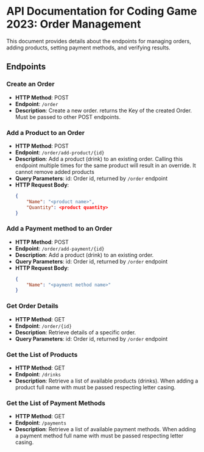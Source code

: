 # API Documentation for Coding Game 2023: Order Management 

This document provides details about the endpoints for managing orders, adding products, setting payment methods, and verifying results.

## Endpoints

### Create an Order

- **HTTP Method**: POST
- **Endpoint**: `/order`
- **Description**: Create a new order. returns the Key of the created Order. Must be passed to other POST endpoints.

### Add a Product to an Order

- **HTTP Method**: POST
- **Endpoint**: `/order/add-product/{id}`
- **Description**: Add a product (drink) to an existing order. Calling this endpoint multiple times for the same product will result in an override. It cannot remove added products
- **Query Parameters**: id: Order id, returned by `/order` endpoint
- **HTTP Request Body**:
  ```json
  {
      "Name": "<product name>",
      "Quantity": <product quantity>
  }
  ```

### Add a Payment method to an Order

- **HTTP Method**: POST
- **Endpoint**: `/order/add-payment/{id}`
- **Description**: Add a product (drink) to an existing order.
- **Query Parameters**: id: Order id, returned by `/order` endpoint
- **HTTP Request Body**:
  ```json
  {
      "Name": "<payment method name>"
  }
  ```

### Get Order Details

- **HTTP Method**: GET
- **Endpoint**: `/order/{id}`
- **Description**: Retrieve details of a specific order.
- **Query Parameters**: id: Order id, returned by `/order` endpoint

### Get the List of Products

- **HTTP Method**: GET
- **Endpoint**: `/drinks`
- **Description**: Retrieve a list of available products (drinks). When adding a product full name with must be passed respecting letter casing.

### Get the List of Payment Methods

- **HTTP Method**: GET
- **Endpoint**: `/payments`
- **Description**: Retrieve a list of available payment methods. When adding a payment method full name with must be passed respecting letter casing.